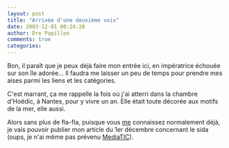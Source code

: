 ```yaml
---
layout: post
title: "Arrivée d'une deuxième voix"
date: 2003-12-01 00:24:20
author: Dre Papillon
comments: true
categories: 
---
```



Bon, il paraît que je peux déjà faire mon entrée ici, en impératrice échouée sur son île adorée...  Il faudra me laisser un peu de temps pour prendre mes aises parmi les liens et les catégories.

C'est marrant, ça me rappelle la fois où j'ai atterri dans la chambre d'Hoëdic, à Nantes, pour y vivre un an.  Elle était toute décorée aux motifs de la mer, elle aussi.

Alors sans plus de fla-fla, puisque vous [me](http://ebb.monblogue.com/main.php) connaissez normalement déjà, je vais pouvoir publier mon article du 1er décembre concernant le sida (oups, je n'ai même pas prévenu [MediaTIC](http://mediatic.blogspot.com/)).